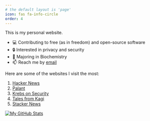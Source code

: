 ```yaml
---
# the default layout is 'page'
icon: fas fa-info-circle
order: 4
---
```

This is my personal website. 

- 💻 Contributing to free (as in freedom) and open-source software
- 🔒 Interested in privacy and security   
- 🏫 Majoring in Biochemistry
- 📫 Reach me by [email](mailto:coloursofosint@coloursofosint.com)

Here are some of the websites I visit the most:

1. [Hacker News](https://news.ycombinator.com/)
2. [Palant](https://Palant.info)
3. [Krebs on Security](https://krebsonsecurity.com/)
4. [Tales from Kagi](https://blog.kagi.com)
5. [Stacker News](https://stacker.news/)

 [![My GitHub Stats](https://github-readme-stats.vercel.app/api/?username=ColoursofOSINT&count_private=true&theme=tokyonight&showicons=true)]() 
